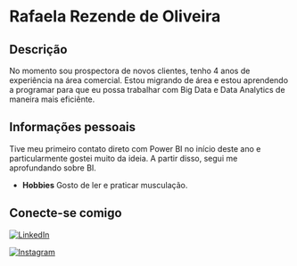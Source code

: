 # Rafaela Rezende de Oliveira


## Descrição

No momento sou prospectora de novos clientes, tenho 4 anos de experiência na área comercial. Estou migrando de área e estou aprendendo a programar para que eu possa trabalhar com Big Data e Data Analytics de maneira mais eficiênte. 

## Informações pessoais

Tive meu primeiro contato direto com Power BI no início deste ano e particularmente gostei muito da ideia. A partir disso, segui me aprofundando sobre BI. 

- **Hobbies**  Gosto de ler e praticar musculação. 

## Conecte-se comigo

[![LinkedIn](https://img.shields.io/badge/LinkedIn-Connect-blue)](https://www.linkedin.com/in/rafaela-rezende-de-oliveira-1770a3197/)

[![Instagram](https://img.shields.io/badge/Instagram-Follow-red)](https://www.instagram.com/eurafaelarezende/)
